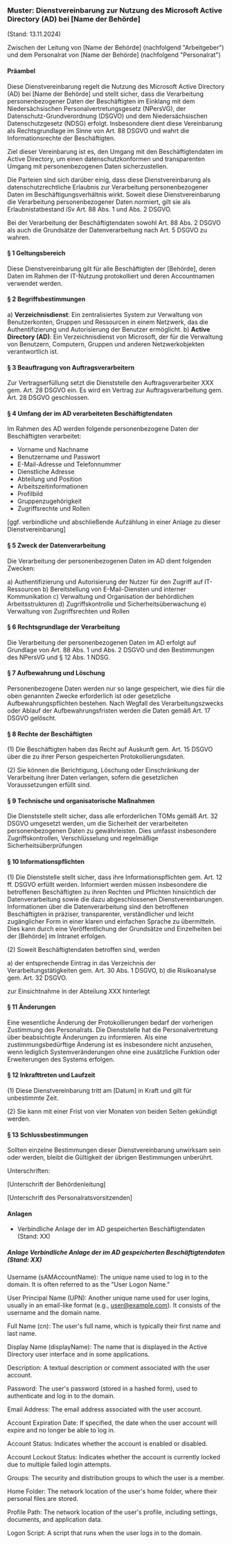 ### Muster: Dienstvereinbarung zur Nutzung des Microsoft Active Directory (AD) bei [Name der Behörde]

(Stand: 13.11.2024)

Zwischen der Leitung von [Name der Behörde] (nachfolgend "Arbeitgeber") und dem Personalrat von [Name der Behörde] (nachfolgend "Personalrat")

#### Präambel

Diese Dienstvereinbarung regelt die Nutzung des Microsoft Active Directory (AD) bei [Name der Behörde] und stellt sicher, dass die Verarbeitung personenbezogener Daten der Beschäftigten im Einklang mit dem Niedersächsischen Personalvertretungsgesetz (NPersVG), der Datenschutz-Grundverordnung (DSGVO) und dem Niedersächsischen Datenschutzgesetz (NDSG) erfolgt. Insbesondere dient diese Vereinbarung als Rechtsgrundlage im Sinne von Art. 88 DSGVO und wahrt die Informationsrechte der Beschäftigten.

Ziel dieser Vereinbarung ist es, den Umgang mit den Beschäftigtendaten im Active Directory, um einen datenschutzkonformen und transparenten Umgang mit personenbezogenen Daten sicherzustellen.

Die Parteien sind sich darüber einig, dass diese Dienstvereinbarung als datenschutzrechtliche Erlaubnis zur Verarbeitung personenbezogener Daten im Beschäftigungsverhältnis wirkt. Soweit diese Dienstvereinbarung die Verarbeitung personenbezogener Daten normiert, gilt sie als Erlaubnistatbestand iSv Art. 88 Abs. 1 und Abs. 2 DSGVO.

Bei der Verarbeitung der Beschäftigtendaten sowohl Art. 88 Abs. 2 DSGVO als auch die Grundsätze der Datenverarbeitung nach Art. 5 DSGVO zu wahren.


#### § 1 Geltungsbereich

Diese Dienstvereinbarung gilt für alle Beschäftigten der [Behörde], deren Daten im Rahmen der IT-Nutzung protokolliert und deren Accountnamen verwendet werden.

#### § 2 Begriffsbestimmungen

a) **Verzeichnisdienst**: Ein zentralisiertes System zur Verwaltung von Benutzerkonten, Gruppen und Ressourcen in einem Netzwerk, das die Authentifizierung und Autorisierung der Benutzer ermöglicht.
b) **Active Directory (AD)**: Ein Verzeichnisdienst von Microsoft, der für die Verwaltung von Benutzern, Computern, Gruppen und anderen Netzwerkobjekten verantwortlich ist.

#### § 3 Beauftragung von Auftragsverarbeitern

Zur Vertragserfüllung setzt die Dienststelle den Auftragsverarbeiter XXX gem. Art. 28 DSGVO ein. Es wird ein Vertrag zur Auftragsverarbeitung gem. Art. 28 DSGVO geschlossen.

#### § 4 Umfang der im AD verarbeiteten Beschäftigtendaten

Im Rahmen des AD werden folgende personenbezogene Daten der Beschäftigten verarbeitet:

- Vorname und Nachname
- Benutzername und Passwort
- E-Mail-Adresse und Telefonnummer
- Dienstliche Adresse
- Abteilung und Position
- Arbeitszeitinformationen
- Profilbild
- Gruppenzugehörigkeit
- Zugriffsrechte und Rollen

[ggf. verbindliche und abschließende Aufzählung in einer Anlage zu dieser Dienstvereinbarung]

#### § 5 Zweck der Datenverarbeitung

Die Verarbeitung der personenbezogenen Daten im AD dient folgenden Zwecken:

a) Authentifizierung und Autorisierung der Nutzer für den Zugriff auf IT-Ressourcen
b) Bereitstellung von E-Mail-Diensten und interner Kommunikation
c) Verwaltung und Organisation der behördlichen Arbeitsstrukturen
d) Zugriffskontrolle und Sicherheitsüberwachung
e) Verwaltung von Zugriffsrechten und Rollen

#### § 6 Rechtsgrundlage der Verarbeitung

Die Verarbeitung der personenbezogenen Daten im AD erfolgt auf Grundlage von Art. 88 Abs. 1 und Abs. 2 DSGVO und den Bestimmungen des NPersVG und § 12 Abs. 1 NDSG.

#### § 7 Aufbewahrung und Löschung

Personenbezogene Daten werden nur so lange gespeichert, wie dies für die oben genannten Zwecke erforderlich ist oder gesetzliche Aufbewahrungspflichten bestehen. Nach Wegfall des Verarbeitungszwecks oder Ablauf der Aufbewahrungsfristen werden die Daten gemäß Art. 17 DSGVO gelöscht.

#### § 8 Rechte der Beschäftigten

(1) Die Beschäftigten haben das Recht auf Auskunft gem. Art. 15 DSGVO über die zu ihrer Person gespeicherten Protokollierungsdaten.

(2) Sie können die Berichtigung, Löschung oder Einschränkung der Verarbeitung ihrer Daten verlangen, sofern die gesetzlichen Voraussetzungen erfüllt sind.

#### § 9 Technische und organisatorische Maßnahmen

Die Dienststelle stellt sicher, dass alle erforderlichen TOMs gemäß Art. 32 DSGVO umgesetzt werden, um die Sicherheit der verarbeiteten personenbezogenen Daten zu gewährleisten. Dies umfasst insbesondere Zugriffskontrollen, Verschlüsselung und regelmäßige Sicherheitsüberprüfungen

#### § 10 Informationspflichten

(1) Die Dienststelle stellt sicher, dass ihre Informationspflichten gem. Art. 12 ff. DSGVO erfüllt werden. Informiert werden müssen insbesondere die betroffenen Beschäftigten zu ihren Rechten und Pflichten hinsichtlich der Datenverarbeitung sowie die dazu abgeschlossenen Dienstvereinbarungen. Informationen über die Datenverarbeitung sind den betroffenen Beschäftigten in präziser, transparenter, verständlicher und leicht zugänglicher Form in einer klaren und einfachen Sprache zu übermitteln. Dies kann durch eine Veröffentlichung der Grundsätze und Einzelheiten bei der [Behörde] im Intranet erfolgen.

(2) Soweit Beschäftigtendaten betroffen sind, werden

a) der entsprechende Eintrag in das Verzeichnis der Verarbeitungstätigkeiten gem. Art. 30 Abs. 1 DSGVO,
b) die Risikoanalyse gem. Art. 32 DSGVO.

zur Einsichtnahme in der Abteilung XXX hinterlegt

#### § 11 Änderungen

Eine wesentliche Änderung der Protokollierungen bedarf der vorherigen Zustimmung des Personalrats. Die Dienststelle hat die Personalvertretung über beabsichtigte Änderungen zu informieren. Als eine zustimmungsbedürftige Änderung ist es insbesondere nicht anzusehen, wenn lediglich Systemveränderungen ohne eine zusätzliche Funktion oder Erweiterungen des Systems erfolgen.

#### § 12 Inkrafttreten und Laufzeit

(1) Diese Dienstvereinbarung tritt am [Datum] in Kraft und gilt für unbestimmte Zeit.

(2) Sie kann mit einer Frist von vier Monaten von beiden Seiten gekündigt werden.

#### § 13 Schlussbestimmungen

Sollten einzelne Bestimmungen dieser Dienstvereinbarung unwirksam sein oder werden, bleibt die Gültigkeit der übrigen Bestimmungen unberührt.

Unterschriften:

[Unterschrift der Behördenleitung]

[Unterschrift des Personalratsvorsitzenden]

#### Anlagen
- Verbindliche Anlage der im AD gespeicherten Beschäftigtendaten (Stand: XX)




##### Anlage Verbindliche Anlage der im AD gespeicherten Beschäftigtendaten (Stand: XX)

Username (sAMAccountName): The unique name used to log in to the domain. It is often referred to as the "User Logon Name."

User Principal Name (UPN): Another unique name used for user logins, usually in an email-like format (e.g., user@example.com). It consists of the username and the domain name.

Full Name (cn): The user's full name, which is typically their first name and last name.

Display Name (displayName): The name that is displayed in the Active Directory user interface and in some applications.

Description: A textual description or comment associated with the user account.

Password: The user's password (stored in a hashed form), used to authenticate and log in to the domain.

Email Address: The email address associated with the user account.

Account Expiration Date: If specified, the date when the user account will expire and no longer be able to log in.

Account Status: Indicates whether the account is enabled or disabled.

Account Lockout Status: Indicates whether the account is currently locked due to multiple failed login attempts.

Groups: The security and distribution groups to which the user is a member.

Home Folder: The network location of the user's home folder, where their personal files are stored.

Profile Path: The network location of the user's profile, including settings, documents, and application data.

Logon Script: A script that runs when the user logs in to the domain.







